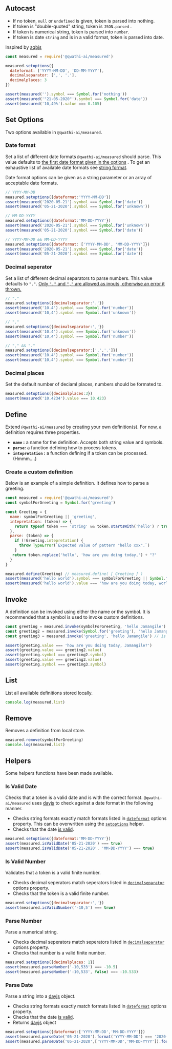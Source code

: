 ## Autocast

* If no token, `null` or `undefined` is given,  token is parsed into nothing.
* If token is "double-quoted" string, token is `JSON.parsed` .
* If token is numerical string, token is parsed into `number`.
* If token is date `string` and is in a valid format, token is parsed into date.

Inspired by [aqbjs](https://github.com/arangodb/aqbjs)

```js
const measured = require('@qwathi-ai/measured')

measured.setoptions({
  dateformat: ['YYYY-MM-DD', 'DD-MM-YYYY'],
  decimalseparator: [',', '.'],
  decimalplaces: 3
})

assert(measured('').symbol === Symbol.for('nothing'))
assert(measured('"21-05-2020"').symbol === Symbol.for('date'))
assert(measured('10,49%').value === 0.105)
```

## Set Options

Two options available in `@qwathi-ai/measured`.

### Date format

Set a list of different date formats `@qwathi-ai/measured` should parse. This value defaults to <u>the first date format given in the options</u> . To get an exhaustive list of available date formats see [string format](https://day.js.org/docs/en/parse/string-format).

Date format options can be given as a string parameter or an array of acceptable date formats.

```js
// YYYY-MM-DD
measured.setoptions({dateformat:'YYYY-MM-DD'})
assert(measured('2020-05-21').symbol === Symbol.for('date'))
assert(measured('05-21-2020').symbol === Symbol.for('unknown'))

// MM-DD-YYYY
measured.setoptions({dateformat:'MM-DD-YYYY'})
assert(measured('2020-05-21').symbol === Symbol.for('unknown'))
assert(measured('05-21-2020').symbol === Symbol.for('date'))

// YYYY-MM-DD && MM-DD-YYYY
measured.setoptions({dateformat: ['YYYY-MM-DD', 'MM-DD-YYYY']})
assert(measured('2020-05-21').symbol === Symbol.for('date'))
assert(measured('05-21-2020').symbol === Symbol.for('date'))
```

### Decimal seperator

Set a list of different decimal separators to parse numbers. This value defaults to `"."`. <u>Only `"."`  and `","` are allowed as inputs, otherwise an error it thrown.</u>

```js
// "."
measured.setoptions({decimalseparator:'.'})
assert(measured('10.4').symbol === Symbol.for('number'))
assert(measured('10,4').symbol === Symbol.for('unknown'))

// ","
measured.setoptions({decimalseparator:','})
assert(measured('10.4').symbol === Symbol.for('unknown'))
assert(measured('10,4').symbol === Symbol.for('number'))

// "," && "."
measured.setoptions({decimalseparator:[',','.']})
assert(measured('10.4').symbol === Symbol.for('number'))
assert(measured('10,4').symbol === Symbol.for('number'))
```

### Decimal places

Set the default number of deciaml places, numbers should be formated to.

```js
measured.setoptions({decimalplaces:3})
assert(measured('10.4234').value === 10.423)
```

## Define

Extend `@qwathi-ai/measured` by creating your own definition(s). For now, a definition requires three properties.

* **`name` :** a name for the definition. Accepts both string value and symbols.
* **`parse`:** a function defining how to process tokens.
* **`intepretation` :** a function defining if a token can be processed. (Hmmm....)

### Create a custom definition

Below is an example of a simple definition. It defines how to parse a greeting.

```js
const measured = require('@qwathi-ai/measured')
const symbolForGreeting = Symbol.for('greeting')

const Greeting = {
  name: symbolForGreeting || 'greeting',
  intepretation: (token) => {
    return typeof token === 'string' && token.startsWith('hello') ? true : false
  },
  parse: (token) => {
    if (!Greeting.intepretation) {
      throw TypeError(`Expected value of pattern "hello xxx".`)
    }
   return token.replace('hello', 'how are you doing today,') + "?"
  }
}

measured.define(Greeting) // measured.define( [ Greeting ] )
assert(measured('hello world').symbol === symbolForGreeting || Symbol.for('greeting'))
assert(measured('hello world').value === 'how are you doing today, world?')
```

## Invoke

A definition can be invoked using either the name or the symbol. It is recommended that a symbol is used to invoke custom definitions.

```js
const greeting = measured.invoke(symbolForGreeting, 'hello Jamangile') // recommended
const greeting2 = measured.invoke(Symbol.for('greeting'), 'hello Jamangile') // works
const greeting3 = measured.invoke('greeting', 'hello Jamangile') // is converted to Symbol.for('geeting')

assert(greeting.value === 'how are you doing today, Jamangile?')
assert(greeting.value === greeting2.value)
assert(greeting.symbol === greeting2.symbol)
assert(greeting.value === greeting3.value)
assert(greeting.symbol === greeting3.symbol)
```

## List

List all available definitions stored locally.

```js
console.log(measured.list)
```

## Remove

Removes a definition from local store.

```js
measured.remove(symbolForGreeting)
console.log(measured.list) 
```

## Helpers

Some helpers functions have been made available.

### Is Valid Date

Checks that a token is a valid date and is with the correct format. `@qwathi-ai/measured` uses [dayjs](https://github.com/iamkun/dayjs) to check against a date format in the following manner.

* Checks string formats exactly match formats listed in [`dateformat`](#date-format) options property. This can be overwritten using the [`setoptions`](#set-options) helper.
* Checks that the date [is valid](https://github.com/iamkun/dayjs/issues/306).

```js
measured.setoptions({dateformat:'MM-DD-YYYY'})
assert(measured.isValidDate('05-21-2020') === true)
assert(measured.isValidDate('05-21-2020', 'MM-DD-YYYY') === true)
```

### Is Valid Number

Validates that a token is a valid finite number.

* Checks decimal seperators match seperators listed in [`decimalseparator`](#decimal-seperator) options property.
* Checks that the token is a valid finite number.

```js
measured.setoptions({decimalseparator:','})
assert(measured.isValidNumber('-10,5') === true)
```

### Parse Number

Parse a numerical string.

* Checks decimal seperators match seperators listed in [`decimalseparator`](#decimal-seperator) options property.
* Checks that number is a valid finite number.

```js
measured.setoptions({decimalplaces: 1})
assert(measured.parseNumber('-10,533') === -10.5)
assert(measured.parseNumber('-10,533', false) === -10.533)
```

### Parse Date

Parse a string into a [dayjs](https://github.com/iamkun/dayjs) object.

* Checks string formats exactly match formats listed in [`dateformat`](#date-format) options property.
* Checks that the date [is valid](https://github.com/iamkun/dayjs/issues/306).
* Returns [dayjs](https://github.com/iamkun/dayjs) object

```js
measured.setoptions({dateformat:['YYYY-MM-DD','MM-DD-YYYY']})
assert(measured.parseDate('05-21-2020').format('YYYY-MM-DD') === '2020-21-05')
assert(measured.parseDate('05-21-2020',['YYYY-MM-DD','MM-DD-YYYY']).format('YYYY-MM-DD') === '2020-21-05')
```
